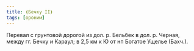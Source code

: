 ```yaml
---
title: ⦗Бечку II⦘
tags: [ороним]
---
```


Перевал с грунтовой дорогой из дол. р. Бельбек в дол. р. Черная, между гг. Бечку
и Караул; в 2,5 км к Ю от нп Богатое Ущелье (Бахч.).
